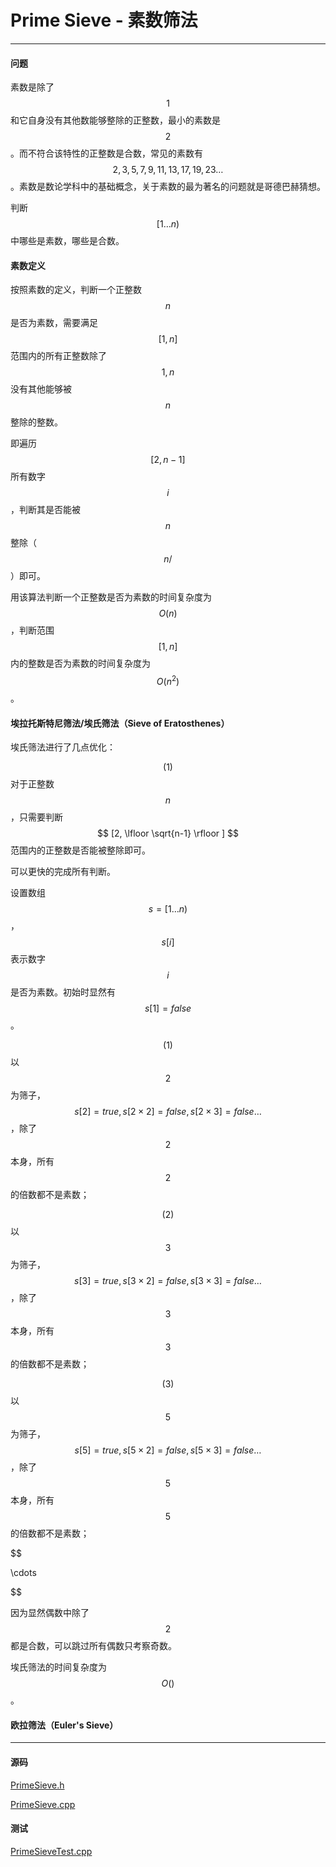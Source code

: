 <script type="text/javascript" src="https://cdnjs.cloudflare.com/ajax/libs/mathjax/2.7.1/MathJax.js?config=TeX-AMS-MML_HTMLorMML"></script>

# Prime Sieve - 素数筛法

--------

#### 问题

素数是除了$$ 1 $$和它自身没有其他数能够整除的正整数，最小的素数是$$ 2 $$。而不符合该特性的正整数是合数，常见的素数有$$ 2, 3, 5, 7, 9, 11, 13, 17, 19, 23 \dots $$。素数是数论学科中的基础概念，关于素数的最为著名的问题就是哥德巴赫猜想。

判断$$ [1 \dots n) $$中哪些是素数，哪些是合数。

#### 素数定义

按照素数的定义，判断一个正整数$$ n $$是否为素数，需要满足$$ [1, n] $$范围内的所有正整数除了$$ 1, n $$没有其他能够被$$ n $$整除的整数。

即遍历$$ [2, n-1] $$所有数字$$ i $$，判断其是否能被$$ n $$整除（$$ n /% i = 0 $$）即可。

用该算法判断一个正整数是否为素数的时间复杂度为$$ O(n) $$，判断范围$$ [1, n] $$内的整数是否为素数的时间复杂度为$$ O(n ^ 2) $$。

#### 埃拉托斯特尼筛法/埃氏筛法（Sieve of Eratosthenes）

埃氏筛法进行了几点优化：

$$ (1) $$ 对于正整数$$ n $$，只需要判断$$ [2, \lfloor \sqrt{n-1} \rfloor ] $$范围内的正整数是否能被整除即可。

可以更快的完成所有判断。

设置数组$$ s = [1 \dots n) $$，$$ s[i] $$表示数字$$ i $$是否为素数。初始时显然有$$ s[1] = false $$。

$$ (1) $$ 以$$ 2 $$为筛子，$$ s[2] = true, s[2 \times 2] = false, s[2 \times 3] = false \dots $$，除了$$ 2 $$本身，所有$$ 2 $$的倍数都不是素数；

$$ (2) $$ 以$$ 3 $$为筛子，$$ s[3] = true, s[3 \times 2] = false, s[3 \times 3] = false \dots $$，除了$$ 3 $$本身，所有$$ 3 $$的倍数都不是素数；

$$ (3) $$ 以$$ 5 $$为筛子，$$ s[5] = true, s[5 \times 2] = false, s[5 \times 3] = false \dots $$，除了$$ 5 $$本身，所有$$ 5 $$的倍数都不是素数；

$$

\cdots

$$

因为显然偶数中除了$$ 2 $$都是合数，可以跳过所有偶数只考察奇数。

埃氏筛法的时间复杂度为$$ O() $$。

#### 欧拉筛法（Euler's Sieve）

--------

#### 源码

[PrimeSieve.h](https://github.com/linrongbin16/Way-to-Algorithm/blob/master/src/NumberTheory/PrimeSieve.h)

[PrimeSieve.cpp](https://github.com/linrongbin16/Way-to-Algorithm/blob/master/src/NumberTheory/PrimeSieve.cpp)


#### 测试

[PrimeSieveTest.cpp](https://github.com/linrongbin16/Way-to-Algorithm/blob/master/src/NumberTheory/PrimeSieveTest.cpp)
